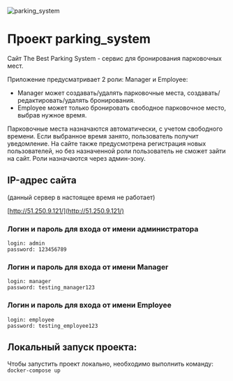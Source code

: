 ![parking_system](https://github.com/InaraShalfei/parking_system/actions/workflows/main.yml/badge.svg)

# Проект parking_system
Сайт The Best Parking System - сервис для бронирования парковочных мест.

Приложение предусматривает 2 роли: Manager и Employee:
+ Manager может создавать/удалять парковочные места, создавать/редактировать/удалять бронирования.
+ Employee может только бронировать свободное парковочное место, выбрав нужное время.

Парковочные места назначаются автоматически, с учетом свободного времени. Если выбранное время занято, пользователь получит уведомление.
На сайте также предусмотрена регистрация новых пользователей, но без назначенной роли пользователь не сможет зайти на сайт.
Роли назначаются через админ-зону.

## IP-адрес сайта
(данный сервер в настоящее время не работает)

[http://51.250.9.121/](http://51.250.9.121/)

### Логин и пароль для входа от имени администратора
```
login: admin
password: 123456789
```

### Логин и пароль для входа от имени Manager
```
login: manager
password: testing_manager123
```

### Логин и пароль для входа от имени Employee
```
login: employee
password: testing_employee123
```

## Локальный запуск проекта:
Чтобы запустить проект локально, необходимо выполнить команду: `docker-compose up`
